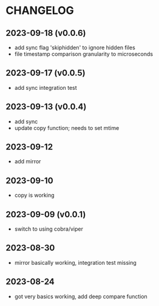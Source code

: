 # CHANGELOG

## 2023-09-18 (v0.0.6)

- add sync flag 'skiphidden' to ignore hidden files
- file timestamp comparison granularity to microseconds

## 2023-09-17 (v0.0.5)

- add sync integration test

## 2023-09-13 (v0.0.4)

- add sync
- update copy function; needs to set mtime

## 2023-09-12

- add mirror

## 2023-09-10

- copy is working

## 2023-09-09 (v0.0.1)

- switch to using cobra/viper

## 2023-08-30

- mirror basically working, integration test missing

## 2023-08-24

- got very basics working, add deep compare function
